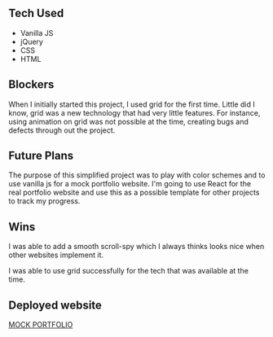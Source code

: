 ## Tech Used

* Vanilla JS
* jQuery
* CSS
* HTML

## Blockers

When I initially started this project, I used grid for the first time. Little did I know, grid was a new technology that had very little features. For instance, using animation on grid was not possible at the time, creating bugs and defects through out the project. 


## Future Plans 

The purpose of this simplified project was to play with color schemes and to use vanilla js for a mock portfolio website. I'm going to use React for the real portfolio website and use this as a possible template for other projects to track my progress.

## Wins 

I was able to add a smooth scroll-spy which I always thinks looks nice when other websites implement it.

I was able to use grid successfully for the tech that was available at the time.

## Deployed website

[MOCK PORTFOLIO](https://github.com/adam-p/markdown-here/wiki/Markdown-Cheatsheet#links)
